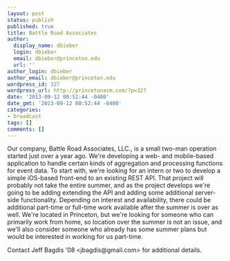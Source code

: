```yaml
---
layout: post
status: publish
published: true
title: Battle Road Associates
author:
  display_name: dbieber
  login: dbieber
  email: dbieber@princeton.edu
  url: ''
author_login: dbieber
author_email: dbieber@princeton.edu
wordpress_id: 327
wordpress_url: http://princetonacm.com/?p=327
date: '2013-09-12 00:52:44 -0400'
date_gmt: '2013-09-12 00:52:44 -0400'
categories:
- broadcast
tags: []
comments: []
---
```

<p>Our company, Battle Road Associates, LLC., is a small two-man operation started just over a year ago. We're developing a web- and mobile-based application to handle certain kinds of aggregation and processing functions for event data. To start with, we're looking for an intern or two to develop a simple iOS-based front-end to an existing REST API. That project will probably not take the entire summer, and as the project develops we're going to be adding extending the API and adding some additional server-side functionality. Depending on interest and availability, there could be additional part-time or full-time work available after the summer is over as well. We're located in Princeton, but we're looking for someone who can primarily work from home, so location over the summer is not an issue, and we'll also consider someone who already has some summer plans but would be interested in working for us part-time.</p>
<p>Contact Jeff Bagdis '08 &lt;jbagdis@gmail.com&gt; for additional details.</p>
